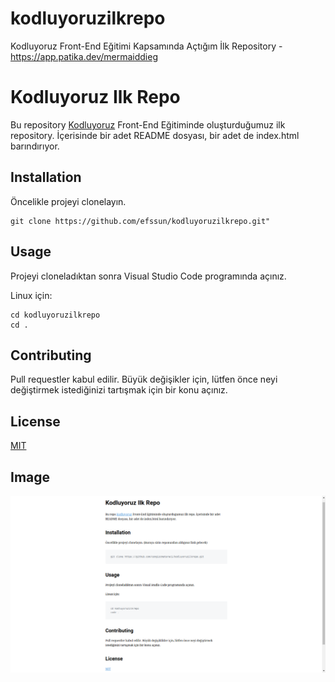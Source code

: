# kodluyoruzilkrepo
Kodluyoruz Front-End Eğitimi Kapsamında Açtığım İlk Repository - https://app.patika.dev/mermaiddieg
# **Kodluyoruz Ilk Repo**
Bu repository [Kodluyoruz](https://www.kodluyoruz.org/) Front-End Eğitiminde oluşturduğumuz ilk repository. İçerisinde bir adet README dosyası, bir adet de index.html barındırıyor.

## **Installation**

Öncelikle projeyi clonelayın.

```git
git clone https://github.com/efssun/kodluyoruzilkrepo.git"
```

## **Usage**

Projeyi cloneladıktan sonra Visual Studio Code programında açınız.

Linux için:

```
cd kodluyoruzilkrepo
cd .
```

## Contributing

Pull requestler kabul edilir. Büyük değişikler için, lütfen önce neyi değiştirmek istediğinizi tartışmak için bir konu açınız.

## License

[MIT](https://choosealicense.com/licenses/mit/)

## Image
![Projemizin resmi](https://raw.githubusercontent.com/Kodluyoruz/taskforce/main/git/odev1/figures/markdown.png)
